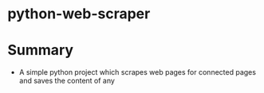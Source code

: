 # python-web-scraper

# Summary
- A simple python project which scrapes web pages for connected pages and saves the content of any <title> tags to a text file.
- Uses the urllib and html.parser modules, as well as some other standard library modules.
- The user-agent can be changed, but it is there to bypass some websites (like google.com) which don't allow web scraping with the default urllib user-agent

# How it works
- Taking in a start url (e.g. https://www.bbc.co.uk/news)
- Getting the HTML from the page, and parsing it to:
    - Extract the href value of any <a> tag, and saving it to a list of unscraped urls if it hasn't already been found
    - Any <title> tags that are found are saved to a text file with the website url included
    - A summary of how many links found is printed out, then the program will, after the user presses enter, scrape a random unscraped url
    - The program will end when there are no more urls to scrape, or 'x' is pressed

The project doesn't really have a purpose, just to see what random places you can get from a url!
